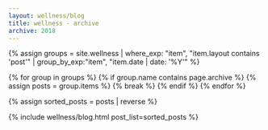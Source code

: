 ```yaml
---
layout: wellness/blog
title: wellness - archive
archive: 2018
---
```

{% assign groups = site.wellness
    | where_exp: "item", "item.layout contains 'post'"
    | group_by_exp:"item", "item.date | date: '%Y'"
%}

{% for group in groups %}
    {% if group.name contains page.archive %}
        {% assign posts = group.items %}
        {% break %}
    {% endif %}
{% endfor %}

{% assign sorted_posts = posts | reverse %}

{% include wellness/blog.html post_list=sorted_posts %} 